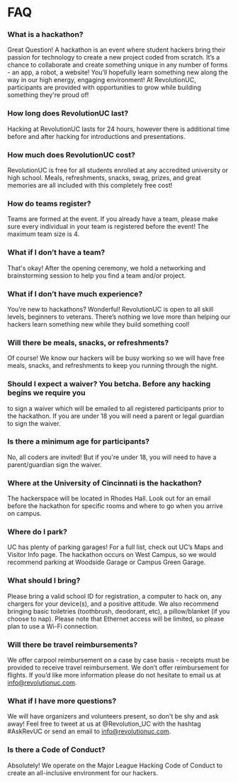 # FAQ

### What is a hackathon?

Great Question! A hackathon is an event where student hackers bring their
passion for technology to create a new project coded from scratch. It’s a chance
to collaborate and create something unique in any number of forms - an app, a
robot, a website! You’ll hopefully learn something new along the way in our high
energy, engaging environment! At RevolutionUC, participants are provided with
opportunities to grow while building something they're proud of!

### How long does RevolutionUC last?

Hacking at RevolutionUC lasts for 24 hours, however there is additional time
before and after hacking for introductions and presentations.

### How much does RevolutionUC cost?

RevolutionUC is free for all students enrolled at any accredited university or
high school. Meals, refreshments, snacks, swag, prizes, and great memories are
all included with this completely free cost!

### How do teams register?

Teams are formed at the event. If you already have a team, please make sure
every individual in your team is registered before the event! The maximum team
size is 4.

### What if I don’t have a team?

That's okay! After the opening ceremony, we hold a networking and brainstorming
session to help you find a team and/or project.

### What if I don’t have much experience?

You’re new to hackathons? Wonderful! RevolutionUC is open to all skill levels,
beginners to veterans. There’s nothing we love more than helping our hackers
learn something new while they build something cool!

### Will there be meals, snacks, or refreshments?

Of course! We know our hackers will be busy working so we will have free meals,
snacks, and refreshments to keep you running through the night.

### Should I expect a waiver? You betcha. Before any hacking begins we require you

to sign a waiver which will be emailed to all registered participants prior to
the hackathon. If you are under 18 you will need a parent or legal guardian to
sign the waiver.

### Is there a minimum age for participants?

No, all coders are invited! But if you're under 18, you will need to have a
parent/guardian sign the waiver.

### Where at the University of Cincinnati is the hackathon?

The hackerspace will be located in Rhodes Hall. Look out for an email before the
hackathon for specific rooms and where to go when you arrive on campus.

### Where do I park?

UC has plenty of parking garages! For a full list, check out UC’s Maps and
Visitor Info page. The hackathon occurs on West Campus, so we would recommend
parking at Woodside Garage or Campus Green Garage.

### What should I bring?

Please bring a valid school ID for registration, a computer to hack on, any
chargers for your device(s), and a positive attitude. We also recommend bringing
basic toiletries (toothbrush, deodorant, etc), a pillow/blanket (if you choose
to nap). Please note that Ethernet access will be limited, so please plan to use
a Wi-Fi connection.

### Will there be travel reimbursements?

We offer carpool reimbursement on a case by case basis - receipts must be
provided to receive travel reimbursement. We don’t offer reimbursement for
flights. If you’d like more information please do not hesitate to email us at
info@revolutionuc.com.

### What if I have more questions?

We will have organizers and volunteers present, so don't be shy and ask away!
Feel free to tweet at us at @Revolution_UC with the hashtag #AskRevUC or send an
email to info@revolutionuc.com.

### Is there a Code of Conduct?

Absolutely! We operate on the Major League Hacking Code of Conduct to create an
all-inclusive environment for our hackers.
